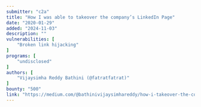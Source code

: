 ```yaml
---
submitter: "c2a"
title: "How I was able to takeover the company’s LinkedIn Page"
date: "2020-01-29"
added: "2024-11-03"
description: ""
vulnerabilities: [
    "Broken link hijacking"
]
programs: [
    "undisclosed"
]
authors: [
    "Vijaysimha Reddy Bathini (@fatratfatrat)"
]
bounty: "500"
link: "https://medium.com/@bathinivijaysimhareddy/how-i-takeover-the-companys-linkedin-page-790c9ed2b04d"
---
```




